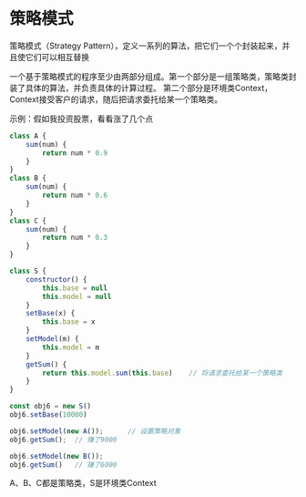 # 策略模式

策略模式（Strategy Pattern），定义一系列的算法，把它们一个个封装起来，并且使它们可以相互替换

一个基于策略模式的程序至少由两部分组成。第一个部分是一组策略类，策略类封装了具体的算法，并负责具体的计算过程。
第二个部分是环境类Context，Context接受客户的请求，随后把请求委托给某一个策略类。

示例：假如我投资股票，看看涨了几个点

```js
class A {
    sum(num) {
        return num * 0.9
    }
}
class B {
    sum(num) {
        return num * 0.6
    }
}
class C {
    sum(num) {
        return num * 0.3
    }
}

class S {
    constructor() {
        this.base = null
        this.model = null
    }
    setBase(x) {
        this.base = x
    }
    setModel(m) {
        this.model = m
    }
    getSum() {
        return this.model.sum(this.base)    // 将请求委托给某一个策略类
    }
}

const obj6 = new S()
obj6.setBase(10000)

obj6.setModel(new A());      // 设置策略对象
obj6.getSum();  // 赚了9000

obj6.setModel(new B());
obj6.getSum()   // 赚了6000
```

A、B、C都是策略类，S是环境类Context
